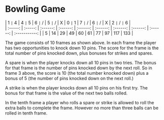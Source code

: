 # Bowling Game

| 1 `|` 4 | 4 `|` 5 | 6 `|` /  | 5 `|` /  | X        | 0 `|` 1  | 7 `|` /  | 6 `|` /  | X        | 2 `|` / `|` 6 |  
| :-----: | :-----: | :------: | :------: | :------: | :------: | :------: | :------: | :------: | :-----------: |
| 5       | 14      | 29       | 49       | 60       | 61       | 77       | 97       | 117      | 133           |

The game consists of 10 frames as shown above.  In each frame the player has
two opportunities to knock down 10 pins.  The score for the frame is the total
number of pins knocked down, plus bonuses for strikes and spares.

A spare is when the player knocks down all 10 pins in two tries.  The bonus for
that frame is the number of pins knocked down by the next roll.  So in frame 3
above, the score is 10 (the total number knocked down) plus a bonus of 5 (the
number of pins knocked down on the next roll.)

A strike is when the player knocks down all 10 pins on his first try.  The bonus
for that frame is the value of the next two balls rolled.

In the tenth frame a player who rolls a spare or strike is allowed to roll the extra
balls to complete the frame.  However no more than three balls can be rolled in
tenth frame.
